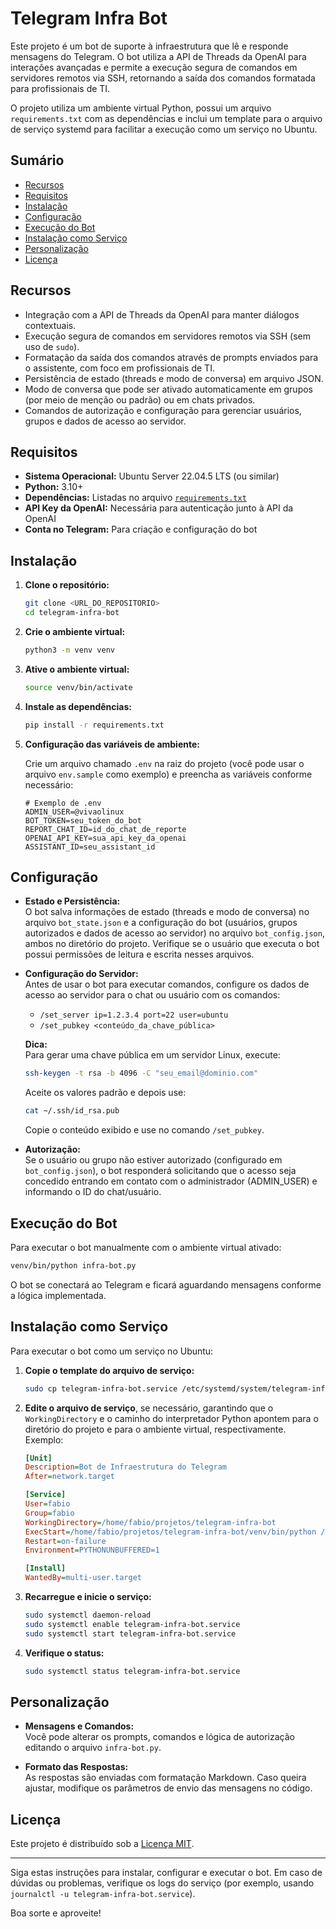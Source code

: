 # Telegram Infra Bot

Este projeto é um bot de suporte à infraestrutura que lê e responde mensagens do Telegram. O bot utiliza a API de Threads da OpenAI para interações avançadas e permite a execução segura de comandos em servidores remotos via SSH, retornando a saída dos comandos formatada para profissionais de TI.

O projeto utiliza um ambiente virtual Python, possui um arquivo `requirements.txt` com as dependências e inclui um template para o arquivo de serviço systemd para facilitar a execução como um serviço no Ubuntu.

## Sumário

- [Recursos](#recursos)
- [Requisitos](#requisitos)
- [Instalação](#instalação)
- [Configuração](#configuração)
- [Execução do Bot](#execução-do-bot)
- [Instalação como Serviço](#instalação-como-serviço)
- [Personalização](#personalização)
- [Licença](#licença)

## Recursos

- Integração com a API de Threads da OpenAI para manter diálogos contextuais.
- Execução segura de comandos em servidores remotos via SSH (sem uso de `sudo`).
- Formatação da saída dos comandos através de prompts enviados para o assistente, com foco em profissionais de TI.
- Persistência de estado (threads e modo de conversa) em arquivo JSON.
- Modo de conversa que pode ser ativado automaticamente em grupos (por meio de menção ou padrão) ou em chats privados.
- Comandos de autorização e configuração para gerenciar usuários, grupos e dados de acesso ao servidor.

## Requisitos

- **Sistema Operacional:** Ubuntu Server 22.04.5 LTS (ou similar)
- **Python:** 3.10+
- **Dependências:** Listadas no arquivo [`requirements.txt`](requirements.txt)
- **API Key da OpenAI:** Necessária para autenticação junto à API da OpenAI
- **Conta no Telegram:** Para criação e configuração do bot

## Instalação

1. **Clone o repositório:**

   ```bash
   git clone <URL_DO_REPOSITORIO>
   cd telegram-infra-bot
   ```

2. **Crie o ambiente virtual:**

   ```bash
   python3 -m venv venv
   ```

3. **Ative o ambiente virtual:**

   ```bash
   source venv/bin/activate
   ```

4. **Instale as dependências:**

   ```bash
   pip install -r requirements.txt
   ```

5. **Configuração das variáveis de ambiente:**

   Crie um arquivo chamado `.env` na raiz do projeto (você pode usar o arquivo `env.sample` como exemplo) e preencha as variáveis conforme necessário:

   ```env
   # Exemplo de .env
   ADMIN_USER=@vivaolinux
   BOT_TOKEN=seu_token_do_bot
   REPORT_CHAT_ID=id_do_chat_de_reporte
   OPENAI_API_KEY=sua_api_key_da_openai
   ASSISTANT_ID=seu_assistant_id
   ```

## Configuração

- **Estado e Persistência:**  
  O bot salva informações de estado (threads e modo de conversa) no arquivo `bot_state.json` e a configuração do bot (usuários, grupos autorizados e dados de acesso ao servidor) no arquivo `bot_config.json`, ambos no diretório do projeto. Verifique se o usuário que executa o bot possui permissões de leitura e escrita nesses arquivos.

- **Configuração do Servidor:**  
  Antes de usar o bot para executar comandos, configure os dados de acesso ao servidor para o chat ou usuário com os comandos:
  
  - `/set_server ip=1.2.3.4 port=22 user=ubuntu`
  - `/set_pubkey <conteúdo_da_chave_pública>`

  **Dica:**  
  Para gerar uma chave pública em um servidor Linux, execute:
  ```bash
  ssh-keygen -t rsa -b 4096 -C "seu_email@dominio.com"
  ```
  Aceite os valores padrão e depois use:
  ```bash
  cat ~/.ssh/id_rsa.pub
  ```
  Copie o conteúdo exibido e use no comando `/set_pubkey`.

- **Autorização:**  
  Se o usuário ou grupo não estiver autorizado (configurado em `bot_config.json`), o bot responderá solicitando que o acesso seja concedido entrando em contato com o administrador (ADMIN_USER) e informando o ID do chat/usuário.

## Execução do Bot

Para executar o bot manualmente com o ambiente virtual ativado:

```bash
venv/bin/python infra-bot.py
```

O bot se conectará ao Telegram e ficará aguardando mensagens conforme a lógica implementada.

## Instalação como Serviço

Para executar o bot como um serviço no Ubuntu:

1. **Copie o template do arquivo de serviço:**

   ```bash
   sudo cp telegram-infra-bot.service /etc/systemd/system/telegram-infra-bot.service
   ```

2. **Edite o arquivo de serviço**, se necessário, garantindo que o `WorkingDirectory` e o caminho do interpretador Python apontem para o diretório do projeto e para o ambiente virtual, respectivamente. Exemplo:

   ```ini
   [Unit]
   Description=Bot de Infraestrutura do Telegram
   After=network.target

   [Service]
   User=fabio
   Group=fabio
   WorkingDirectory=/home/fabio/projetos/telegram-infra-bot
   ExecStart=/home/fabio/projetos/telegram-infra-bot/venv/bin/python /home/fabio/projetos/telegram-infra-bot/infra-bot.py
   Restart=on-failure
   Environment=PYTHONUNBUFFERED=1

   [Install]
   WantedBy=multi-user.target
   ```

3. **Recarregue e inicie o serviço:**

   ```bash
   sudo systemctl daemon-reload
   sudo systemctl enable telegram-infra-bot.service
   sudo systemctl start telegram-infra-bot.service
   ```

4. **Verifique o status:**

   ```bash
   sudo systemctl status telegram-infra-bot.service
   ```

## Personalização

- **Mensagens e Comandos:**  
  Você pode alterar os prompts, comandos e lógica de autorização editando o arquivo `infra-bot.py`.

- **Formato das Respostas:**  
  As respostas são enviadas com formatação Markdown. Caso queira ajustar, modifique os parâmetros de envio das mensagens no código.

## Licença

Este projeto é distribuído sob a [Licença MIT](LICENSE).

---

Siga estas instruções para instalar, configurar e executar o bot. Em caso de dúvidas ou problemas, verifique os logs do serviço (por exemplo, usando `journalctl -u telegram-infra-bot.service`).

Boa sorte e aproveite!
